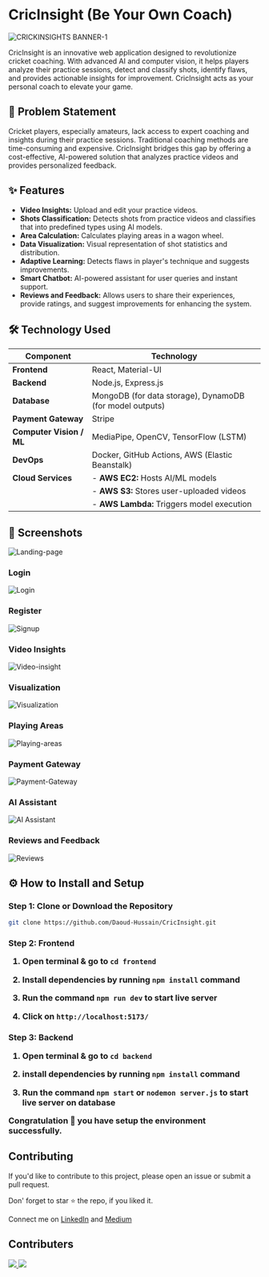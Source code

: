 # CricInsight (Be Your Own Coach)

![CRICKINSIGHTS BANNER-1](https://github.com/user-attachments/assets/aa5e2f38-04d3-485f-9f3f-3183adf5b3eb)


CricInsight is an innovative web application designed to revolutionize cricket coaching. With advanced AI and computer vision, it helps players analyze their practice sessions, detect and classify shots, identify flaws, and provides actionable insights for improvement. CricInsight acts as your personal coach to elevate your game.


## 🏏 Problem Statement

Cricket players, especially amateurs, lack access to expert coaching and insights during their practice sessions. Traditional coaching methods are time-consuming and expensive. CricInsight bridges this gap by offering a cost-effective, AI-powered solution that analyzes practice videos and provides personalized feedback.

## ✨ Features

- **Video Insights:** Upload and edit your practice videos.
- **Shots Classification:** Detects shots from practice videos and classifies that into predefined types using AI models.
- **Area Calculation:** Calculates playing areas in a wagon wheel.
- **Data Visualization:** Visual representation of shot statistics and distribution.
- **Adaptive Learning:** Detects flaws in player's technique and suggests improvements.
- **Smart Chatbot:** AI-powered assistant for user queries and instant support.
- **Reviews and Feedback:** Allows users to share their experiences, provide ratings, and suggest improvements for enhancing the system.

## 🛠️ Technology Used

| Component         | Technology                                   |
|-------------------|---------------------------------------------|
| **Frontend**      | React, Material-UI                           |
| **Backend**       | Node.js, Express.js                         |
| **Database**      | MongoDB (for data storage), DynamoDB (for model outputs) |
| **Payment Gateway**| Stripe                                     |
| **Computer Vision / ML** | MediaPipe, OpenCV, TensorFlow (LSTM)         |
| **DevOps**        | Docker, GitHub Actions, AWS (Elastic Beanstalk) |
| **Cloud Services**| - **AWS EC2:** Hosts AI/ML models           |
|                   | - **AWS S3:** Stores user-uploaded videos   |
|                   | - **AWS Lambda:** Triggers model execution  |



## 📸 Screenshots

![Landing-page](https://github.com/user-attachments/assets/557d11ea-f61d-4a21-a545-1fc58219ceb5)

### Login
![Login](https://github.com/user-attachments/assets/53591359-6e12-4781-92bf-e91fb9fbf6f5)

### Register
![Signup](https://github.com/user-attachments/assets/c7695312-56bb-4fe5-9204-18d07c20046f)

### Video Insights
![Video-insight](https://github.com/user-attachments/assets/111e2897-c41d-4f8e-919b-67993f558b32)

### Visualization
![Visualization](https://github.com/user-attachments/assets/ff2d52be-22e1-43bb-8e15-93141264c7de)

### Playing Areas
![Playing-areas](https://github.com/user-attachments/assets/d474afe2-88a2-484d-8b61-71bad65d1606)

### Payment Gateway
![Payment-Gateway](https://github.com/user-attachments/assets/a18a3a7c-2cc8-4186-8417-e4dfbfbae0e9)

### AI Assistant
![AI Assistant](https://github.com/user-attachments/assets/ad029c66-2b51-4348-bc74-4fd7d5ac0012)

### Reviews and Feedback
![Reviews](https://github.com/user-attachments/assets/8db0648c-075e-4bcf-878d-a566a4bd1e51)


## ⚙️ How to Install and Setup

### Step 1: Clone or Download the Repository
```bash
git clone https://github.com/Daoud-Hussain/CricInsight.git
```

<h3> Step 2: Frontend

1. Open terminal & go to `cd frontend`

2. Install dependencies by running `npm install` command

3. Run the command `npm run dev` to start live server

4. Click on `http://localhost:5173/`

<h3> Step 3: Backend

1. Open terminal & go to `cd backend` 

2. install dependencies by running `npm install` command

3. Run the command `npm start` or `nodemon server.js` to start live server on database


Congratulation 🎉 you have setup the environment successfully.



## Contributing
If you'd like to contribute to this project, please open an issue or submit a pull request. 

Don' forget to star ⭐ the repo, if you liked it. 

Connect me on <a href="https://www.linkedin.com/in/daoud-hussain/" target="_blank">LinkedIn</a> and <a href="https://medium.com/@dev.daoudhussain" target="_blank">Medium</a>  <br>

## Contributers
<a href = "https://daoudhussain.netlify.app/">
  <img src = "https://contrib.rocks/image?repo=Daoud-Hussain/Reddit-Clone-on-K8s"/>
</a>
<a href = "https://github.com/Zohaib-Munir/">
  <img src = "https://contrib.rocks/image?repo=Zohaib-Munir/in_app_purchases"/>
</a>

